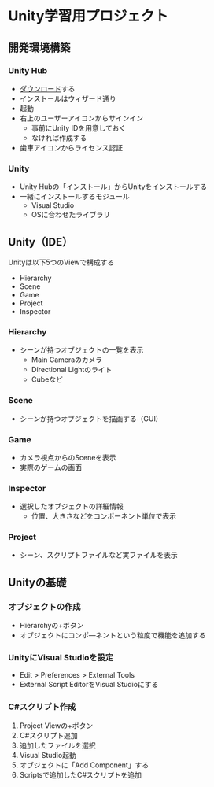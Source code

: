 # Unity学習用プロジェクト

## 開発環境構築

### Unity Hub

* [ダウンロード](https://unity3d.com/jp/get-unity/download)する
* インストールはウィザード通り
* 起動
* 右上のユーザーアイコンからサインイン
  * 事前にUnity IDを用意しておく
  * なければ作成する
* 歯車アイコンからライセンス認証

### Unity

* Unity Hubの「インストール」からUnityをインストールする
* 一緒にインストールするモジュール
  * Visual Studio
  * OSに合わせたライブラリ

## Unity（IDE）

Unityは以下5つのViewで構成する

* Hierarchy
* Scene
* Game
* Project
* Inspector

### Hierarchy

* シーンが持つオブジェクトの一覧を表示
  * Main Cameraのカメラ
  * Directional Lightのライト
  * Cubeなど

### Scene

* シーンが持つオブジェクトを描画する（GUI)

### Game

* カメラ視点からのSceneを表示
* 実際のゲームの画面

### Inspector

* 選択したオブジェクトの詳細情報 
  * 位置、大きさなどをコンポーネント単位で表示 

### Project

* シーン、スクリプトファイルなど実ファイルを表示

## Unityの基礎

### オブジェクトの作成

* Hierarchyの+ボタン
* オブジェクトにコンポ―ネントという粒度で機能を追加する

### UnityにVisual Studioを設定

* Edit > Preferences > External Tools
* External Script EditorをVisual Studioにする

### C#スクリプト作成

1. Project Viewの+ボタン
2. C#スクリプト追加
3. 追加したファイルを選択
4. Visual Studio起動
5. オブジェクトに「Add Component」する
6. Scriptsで追加したC#スクリプトを追加
